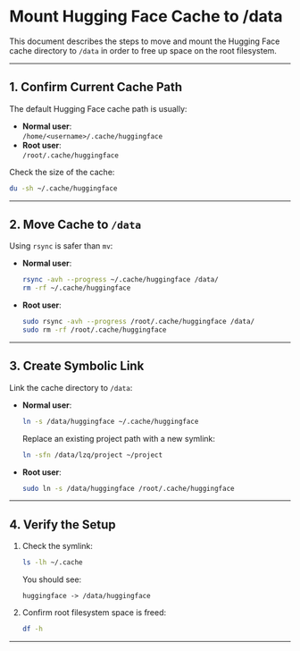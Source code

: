 # Mount Hugging Face Cache to /data

This document describes the steps to move and mount the Hugging Face cache directory to `/data` in order to free up space on the root filesystem.

---


## 1. Confirm Current Cache Path
The default Hugging Face cache path is usually:

- **Normal user**:  
  `/home/<username>/.cache/huggingface`
- **Root user**:  
  `/root/.cache/huggingface`

Check the size of the cache:
```bash
du -sh ~/.cache/huggingface
````

---

## 2. Move Cache to `/data`

Using `rsync` is safer than `mv`:

* **Normal user**:

  ```bash
  rsync -avh --progress ~/.cache/huggingface /data/
  rm -rf ~/.cache/huggingface
  ```

* **Root user**:

  ```bash
  sudo rsync -avh --progress /root/.cache/huggingface /data/
  sudo rm -rf /root/.cache/huggingface
  ```

---

## 3. Create Symbolic Link

Link the cache directory to `/data`:

* **Normal user**:

  ```bash
  ln -s /data/huggingface ~/.cache/huggingface
  ```

  Replace an existing project path with a new symlink:

  ```bash
  ln -sfn /data/lzq/project ~/project
  ```

* **Root user**:

  ```bash
  sudo ln -s /data/huggingface /root/.cache/huggingface
  ```

---

## 4. Verify the Setup

1. Check the symlink:

   ```bash
   ls -lh ~/.cache
   ```

   You should see:

   ```
   huggingface -> /data/huggingface
   ```

2. Confirm root filesystem space is freed:

   ```bash
   df -h
   ```

---
